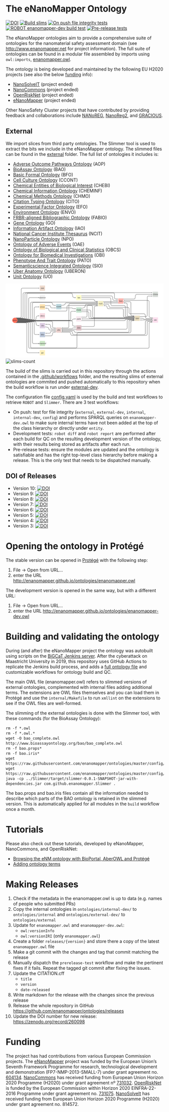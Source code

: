 The eNanoMapper Ontology 
============

[![DOI](https://zenodo.org/badge/DOI/10.5281/zenodo.8139894.svg)](https://doi.org/10.5281/zenodo.8139894)
[![Build slims](https://github.com/enanomapper/ontologies/actions/workflows/build.yml/badge.svg?branch=master)](https://github.com/enanomapper/ontologies/actions/workflows/build.yml)
[![On push file integrity tests](https://github.com/enanomapper/ontologies/actions/workflows/on-push-tests.yml/badge.svg?branch=master)](https://github.com/enanomapper/ontologies/actions/workflows/on-push-tests.yml)
[![ROBOT enanomapper-dev build test](https://github.com/enanomapper/ontologies/actions/workflows/dev-tests.yml/badge.svg?branch=master)](https://github.com/enanomapper/ontologies/actions/workflows/dev-tests.yml)
[![Pre-release tests](https://github.com/enanomapper/ontologies/actions/workflows/prerelease-tests.yml/badge.svg?branch=master)](https://github.com/enanomapper/ontologies/actions/workflows/prerelease-tests.yml)


The eNanoMapper ontologies aim to provide a comprehensive suite of ontologies for the nanomaterial safety assessment domain (see http://www.enanomapper.net for project information). The full suite of ontologies can be found in a modular file assembled by imports using `owl:imports`, [enanomapper.owl](enanomapper.owl).

The ontology is being developed and maintained by the following EU H2020 projects (see also the below
[funding](README.md#funding) info):

* [NanoSolveIT](https://www.nanosolveit.eu/) (project ended)
* [NanoCommons](https://www.nanocommons.eu/) (project ended)
* [OpenRiskNet](https://openrisknet.org/) (project ended)
* [eNanoMapper](http://enanomapper.net/) (project ended)

Other NanoSafety Cluster projects that have contributed by providing feedback and collaborations
include [NANoREG](http://www.nanoreg.eu/), [NanoReg2](http://www.nanoreg2.eu/), and 
[GRACIOUS](https://www.h2020gracious.eu/).

External
--------
We import slices from third party ontologies. The Slimmer tool is used to extract the bits we include
in the eNanoMapper ontology. The slimmed files can be found in the [external](external) folder.
The full list of ontologies it includes is:

* [Adverse Outcome Pathways Ontology](https://github.com/DataSciBurgoon/aop-ontology) (AOP)
* [BioAssay Ontology](http://bioassayontology.org/) (BAO)
* [Basic Formal Ontology](http://basic-formal-ontology.org/) (BFO)
* [Cell Culture Ontology](http://bioportal.bioontology.org/ontologies/CCONT?p=summary) (CCONT)
* [Chemical Entities of Biological Interest](https://www.ebi.ac.uk/chebi/) (CHEBI)
* [Chemical Information Ontology](https://github.com/semanticchemistry/semanticchemistry/) (CHEMINF)
* [Chemical Methods Ontology](https://github.com/rsc-ontologies/rsc-cmo) (CHMO)
* [Citation Typing Ontology](http://purl.org/spar/cito) (CITO)
* [Experimental Factor Ontology](https://www.ebi.ac.uk/efo/) (EFO)
* [Environment Ontology](http://environmentontology.org/) (ENVO)
* [FRBR-aligned Bibliographic Ontology](https://sparontologies.github.io/fabio/current/fabio.html) (FABIO)
* [Gene Ontology](http://www.geneontology.org/) (GO)
* [Information Artifact Ontology](https://github.com/information-artifact-ontology/IAO/) (IAO)
* [National Cancer Institute Thesaurus](https://nciterms.nci.nih.gov/) (NCIT)
* [NanoParticle Ontology](http://www.nano-ontology.org/) (NPO)
* [Ontology of Adverse Events](http://www.oae-ontology.org/) (OAE)
* [Ontology of Biological and Clinical Statistics](https://github.com/obcs/obcs) (OBCS)
* [Ontology for Biomedical Investigations](http://obi-ontology.org/) (OBI)
* [Phenotype And Trait Ontology](https://github.com/pato-ontology/pato) (PATO)
* [Semanticscience Integrated Ontology](https://github.com/micheldumontier/semanticscience) (SIO)
* [Uber Anatomy Ontology](https://github.com/obophenotype/uberon) (UBERON)
* [Unit Ontology](https://github.com/bio-ontology-research-group/unit-ontology) (UO)

![slims-dependencies](https://github.com/enanomapper/ontologies/blob/master/assets/slims_graph.png?raw=true)
![slims-count](https://github.com/enanomapper/ontologies/blob/master/assets/count_prefix.png?raw=true)

The build of the slims is carried out in this repository through the actions contained in the [
.github/workflows](.github/workflows) folder,
and the resulting slims of external ontologies are commited and pushed automatically to this repository when 
the build workflow is run under [external-dev](external-dev).

The configuration file [config.yaml](config.yaml) is used by the build and test workflows to retrieve `ROBOT` and `Slimmer`. There are 3 test workflows:
-  On push: test for file integrity (`external`, `external-dev`, `internal`, `internal-dev`, `config`) and performs SPARQL queries on `enanomapper-dev.owl` to make sure internal terms have not been added at the top of the class hierarchy or directly under `entity`.
- Development tests: `robot diff` and `robot report` are performed after each build for QC on the resulting development version of the ontology, with their results being stored as artifacts after each run.
- Pre-release tests: ensure the modules are updated and the ontology is satisfiable and has the right top-level class hierarchy before making a release. This is the only test that needs to be dispatched manually.


DOI of Releases
---------------
* Version 10: [![DOI](https://zenodo.org/badge/DOI/10.5281/zenodo.8139894.svg)](https://doi.org/10.5281/zenodo.8139894)
* Version 9: [![DOI](https://zenodo.org/badge/DOI/10.5281/zenodo.7503729.svg)](https://doi.org/10.5281/zenodo.7503729)
* Version 8: [![DOI](https://zenodo.org/badge/DOI/10.5281/zenodo.6984499.svg)](https://doi.org/10.5281/zenodo.6984499)
* Version 7: [![DOI](https://zenodo.org/badge/DOI/10.5281/zenodo.4600986.svg)](https://doi.org/10.5281/zenodo.4600986)
* Version 6: [![DOI](https://zenodo.org/badge/DOI/10.5281/zenodo.3382100.svg)](https://doi.org/10.5281/zenodo.3382100)
* Version 5: [![DOI](https://zenodo.org/badge/DOI/10.5281/zenodo.3237535.svg)](https://doi.org/10.5281/zenodo.3237535)
* Version 4: [![DOI](https://zenodo.org/badge/DOI/10.5281/zenodo.260098.svg)](https://doi.org/10.5281/zenodo.260098)
* Version 3: [![DOI](https://zenodo.org/badge/DOI/10.5281/zenodo.47119.svg)](https://doi.org/10.5281/zenodo.47119)

Opening the ontology in Protégé
===============================

The stable version can be opened in [Protégé](https://protege.stanford.edu/) with the following step:

1. File → Open from URL...
2. enter the URL http://enanomapper.github.io/ontologies/enanomapper.owl

The development version is opened in the same way, but with a different URL:

1. File → Open from URL...
2. enter the URL http://enanomapper.github.io/ontologies/enanomapper-dev.owl

Building and validating the ontology
====================================

During (and after) the eNanoMapper project the ontology was autobuilt using scripts on the [BiGCaT
Jenkins server](https://jenm.bigcat.maastrichtuniversity.nl/). After the cyberattack on Maastricht University 
in 2019, this repository uses GitHub Actions to replicate the Jenkins build process, and adds a [full ontology file](enanomapper-full.owl) and customizable workflows for ontology build and QC.

The main OWL file (enanomapper.owl) refers to slimmed versions of external ontologies, complemented with internal 
files adding additional terms. The extensions are OWL files themselves and you can load them in Protégé
and use the ```internal/Makefile``` to run ```xmllint``` on the extensions to see if the OWL
files are well-formed.

The slimming of the external ontologies is done with the Slimmer tool, with these commands (for the
BioAssay Ontology):

```shell
rm -f *.owl
rm -f *.owl.*
wget -O bao_complete.owl http://www.bioassayontology.org/bao/bao_complete.owl
rm -f bao.props*
rm -f bao.iris*
wget https://raw.githubusercontent.com/enanomapper/ontologies/master/config/bao.props
wget https://raw.githubusercontent.com/enanomapper/ontologies/master/config/bao.iris
java -cp ../Slimmer/target/slimmer-0.0.1-SNAPSHOT-jar-with-dependencies.jar com.github.enanomapper.Slimmer .
```

The bao.props and bao.iris files contain all the information needed to describe which parts of the BAO ontology
is retained in the slimmed version. This is automatically applied for all modules in the `build` workflow once a month.

Tutorials
=========

Please also check out these tutorials, developed by eNanoMapper, NanoCommons, and OpenRiskNet:

* [Browsing the eNM ontology with BioPortal, AberOWL and Protégé](https://enanomapper.github.io/tutorials/BrowseOntology/Tutorial%20browsing%20eNM%20ontology.html)
* [Adding ontology terms](https://enanomapper.github.io/tutorials/Added%20ontology%20terms/README.html)

Making Releases
===============


1. Check if the metadata in the enanomapper.owl is up to data (e.g. names of people who submitted PRs)
2. Copy the internal ontologies in `ontologies/internal-dev/` to `ontologies/internal` and  `ontologies/external-dev/` to `ontologies/external`
3. Update for `enanomapper.owl` and `enanomapper-dev.owl`:
   * `owl:versionInfo`
   * `owl:versionIRI` (only `enanomapper.owl`)
4. Create a folder `releases/{version}` and store there a copy of the latest `enanomapper.owl` file
5. Make a git commit with the changes and tag that commit matching the release
6. Manually dispatch the `prerelease-test` workflow and make the pertinent fixes if it fails. Repeat the tagged git commit after fixing the issues.
7. Update the CITATION.cff
   * `title`
   * `version`
   * `date-released`
8. Write markdown for the release with the changes since the previous release
9. Release the whole repository in GitHub https://github.com/enanomapper/ontologies/releases 
10. Update the DOI number for new release: https://zenodo.org/record/260098

Funding
=======

The project has had contributions from various European Commission projects. The
[eNanoMapper](http://enanomapper.net/) project was funded by the European Union’s Seventh
Framework Programme for research, technological development and demonstration
(FP7-NMP-2013-SMALL-7) under grant agreement no. [604134](https://cordis.europa.eu/project/rcn/110961/factsheet/en).
[NanoCommons](https://www.nanocommons.eu/) has received funding from European Union Horizon
2020 Programme (H2020) under grant agreement nº [731032](https://cordis.europa.eu/project/rcn/212586/factsheet/en).
[OpenRiskNet](https://openrisknet.org/) is funded by the European Commission within Horizon 2020
EINFRA-22-2016 Programme under grant agreement no. [731075](https://cordis.europa.eu/project/rcn/206759/factsheet/en).
[NanoSolveIt](https://www.nanosolveit.eu/) has received funding from European Union Horizon
2020 Programme (H2020) under grant agreement no. 814572.

